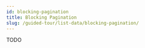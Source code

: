 ```yaml
---
id: blocking-pagination
title: Blocking Pagination
slug: /guided-tour/list-data/blocking-pagination/
---
```

TODO
